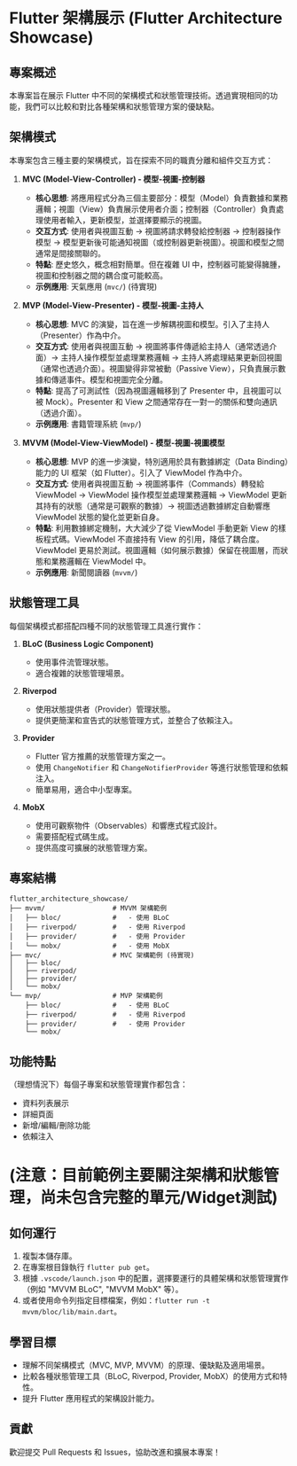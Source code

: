 # Flutter 架構展示 (Flutter Architecture Showcase)

## 專案概述

本專案旨在展示 Flutter 中不同的架構模式和狀態管理技術。透過實現相同的功能，我們可以比較和對比各種架構和狀態管理方案的優缺點。

## 架構模式

本專案包含三種主要的架構模式，旨在探索不同的職責分離和組件交互方式：

1.  **MVC (Model-View-Controller) - 模型-視圖-控制器**
    *   **核心思想**: 將應用程式分為三個主要部分：模型（Model）負責數據和業務邏輯；視圖（View）負責展示使用者介面；控制器（Controller）負責處理使用者輸入，更新模型，並選擇要顯示的視圖。
    *   **交互方式**: 使用者與視圖互動 -> 視圖將請求轉發給控制器 -> 控制器操作模型 -> 模型更新後可能通知視圖（或控制器更新視圖）。視圖和模型之間通常是間接關聯的。
    *   **特點**: 歷史悠久，概念相對簡單。但在複雜 UI 中，控制器可能變得臃腫，視圖和控制器之間的耦合度可能較高。
    *   **示例應用**: 天氣應用 (`mvc/`) (待實現)

2.  **MVP (Model-View-Presenter) - 模型-視圖-主持人**
    *   **核心思想**: MVC 的演變，旨在進一步解耦視圖和模型。引入了主持人（Presenter）作為中介。
    *   **交互方式**: 使用者與視圖互動 -> 視圖將事件傳遞給主持人（通常透過介面）-> 主持人操作模型並處理業務邏輯 -> 主持人將處理結果更新回視圖（通常也透過介面）。視圖變得非常被動（Passive View），只負責展示數據和傳遞事件。模型和視圖完全分離。
    *   **特點**: 提高了可測試性（因為視圖邏輯移到了 Presenter 中，且視圖可以被 Mock）。Presenter 和 View 之間通常存在一對一的關係和雙向通訊（透過介面）。
    *   **示例應用**: 書籍管理系統 (`mvp/`)

3.  **MVVM (Model-View-ViewModel) - 模型-視圖-視圖模型**
    *   **核心思想**: MVP 的進一步演變，特別適用於具有數據綁定（Data Binding）能力的 UI 框架（如 Flutter）。引入了 ViewModel 作為中介。
    *   **交互方式**: 使用者與視圖互動 -> 視圖將事件（Commands）轉發給 ViewModel -> ViewModel 操作模型並處理業務邏輯 -> ViewModel 更新其持有的狀態（通常是可觀察的數據）-> 視圖透過數據綁定自動響應 ViewModel 狀態的變化並更新自身。
    *   **特點**: 利用數據綁定機制，大大減少了從 ViewModel 手動更新 View 的樣板程式碼。ViewModel 不直接持有 View 的引用，降低了耦合度。ViewModel 更易於測試。視圖邏輯（如何展示數據）保留在視圖層，而狀態和業務邏輯在 ViewModel 中。
    *   **示例應用**: 新聞閱讀器 (`mvvm/`)

## 狀態管理工具

每個架構模式都搭配四種不同的狀態管理工具進行實作：

1.  **BLoC (Business Logic Component)**
    *   使用事件流管理狀態。
    *   適合複雜的狀態管理場景。

2.  **Riverpod**
    *   使用狀態提供者（Provider）管理狀態。
    *   提供更簡潔和宣告式的狀態管理方式，並整合了依賴注入。

3.  **Provider**
    *   Flutter 官方推薦的狀態管理方案之一。
    *   使用 `ChangeNotifier` 和 `ChangeNotifierProvider` 等進行狀態管理和依賴注入。
    *   簡單易用，適合中小型專案。

4.  **MobX**
    *   使用可觀察物件（Observables）和響應式程式設計。
    *   需要搭配程式碼生成。
    *   提供高度可擴展的狀態管理方案。

## 專案結構

```
flutter_architecture_showcase/
├── mvvm/                 # MVVM 架構範例
│   ├── bloc/             #   - 使用 BLoC
│   ├── riverpod/         #   - 使用 Riverpod
│   ├── provider/         #   - 使用 Provider
│   └── mobx/             #   - 使用 MobX
├── mvc/                  # MVC 架構範例 (待實現)
│   ├── bloc/
│   ├── riverpod/
│   ├── provider/
│   └── mobx/
└── mvp/                  # MVP 架構範例
    ├── bloc/             #   - 使用 BLoC
    ├── riverpod/         #   - 使用 Riverpod
    ├── provider/         #   - 使用 Provider
    └── mobx/
```

## 功能特點

（理想情況下）每個子專案和狀態管理實作都包含：
- 資料列表展示
- 詳細頁面
- 新增/編輯/刪除功能
- 依賴注入
# (注意：目前範例主要關注架構和狀態管理，尚未包含完整的單元/Widget測試)

## 如何運行

1.  複製本儲存庫。
2.  在專案根目錄執行 `flutter pub get`。
3.  根據 `.vscode/launch.json` 中的配置，選擇要運行的具體架構和狀態管理實作（例如 "MVVM BLoC", "MVVM MobX" 等）。
4.  或者使用命令列指定目標檔案，例如：`flutter run -t mvvm/bloc/lib/main.dart`。

## 學習目標

- 理解不同架構模式（MVC, MVP, MVVM）的原理、優缺點及適用場景。
- 比較各種狀態管理工具（BLoC, Riverpod, Provider, MobX）的使用方式和特性。
- 提升 Flutter 應用程式的架構設計能力。

## 貢獻

歡迎提交 Pull Requests 和 Issues，協助改進和擴展本專案！
